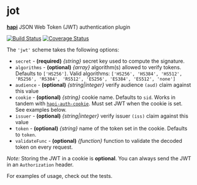 # jot

[__hapi__](http://hapijs.com/) JSON Web Token (JWT) authentication plugin

[![Build Status](https://travis-ci.org/ryanwalters/jot.svg?branch=master)](https://travis-ci.org/ryanwalters/jot) [![Coverage Status](https://coveralls.io/repos/ryanwalters/jot/badge.svg?branch=master&service=github)](https://coveralls.io/github/ryanwalters/jot?branch=master)

The `'jwt'` scheme takes the following options:

* `secret` - __(required)__ _{string}_ secret key used to compute the signature.
* `algorithms` - __(optional)__ _{array}_ algorithm(s) allowed to verify tokens. Defaults to `['HS256']`. Valid algorithms: `['HS256', 'HS384', 'HS512', 'RS256', 'RS384', 'RS512', 'ES256', 'ES384', 'ES512', 'none']`
* `audience` - __(optional)__ _{string|integer}_ verify audience `(aud)` claim against this value
* `cookie` - __(optional)__ _{string}_ cookie name. Defaults to `sid`. Works in tandem with [`hapi-auth-cookie`](https://github.com/hapijs/hapi-auth-cookie).
Must set JWT when the cookie is set. See examples below.
* `issuer` - __(optional)__ _{string|integer}_ verify issuer `(iss)` claim against this value
* `token` - __(optional)__ _{string}_ name of the token set in the cookie. Defaults to `token`.
* `validateFunc` - __(optional)__ _{function}_ function to validate the decoded token on every request.

_Note:_ Storing the JWT in a cookie is __optional__. You can always send the JWT in an `Authorization` header.

For examples of usage, check out the tests.


